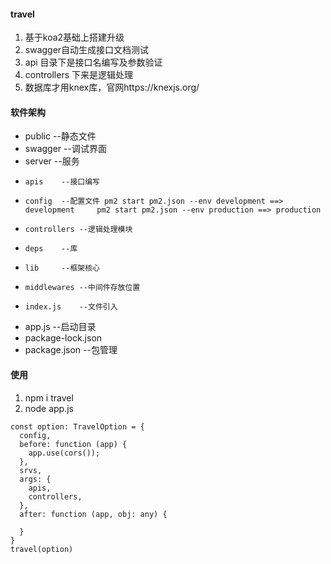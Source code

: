 
#### travel
1. 基于koa2基础上搭建升级
2. swagger自动生成接口文档测试
3. api 目录下是接口名编写及参数验证
4. controllers 下来是逻辑处理
5. 数据库才用knex库，官网https://knexjs.org/

#### 软件架构
- public  --静态文件
- swagger --调试界面
- server  --服务
-     apis    --接口编写
-     config  --配置文件 pm2 start pm2.json --env development ==> development     pm2 start pm2.json --env production ==> production 
-     controllers --逻辑处理模块
-     deps    --库
-     lib     --框架核心
-     middlewares --中间件存放位置
-     index.js    --文件引入
- app.js  --启动目录
- package-lock.json
- package.json    --包管理

#### 使用
1. npm i travel
2. node app.js

```
const option: TravelOption = {
  config,
  before: function (app) {
    app.use(cors());
  },
  srvs,
  args: {
    apis,
    controllers,
  },
  after: function (app, obj: any) {

  }
}
travel(option)
```


